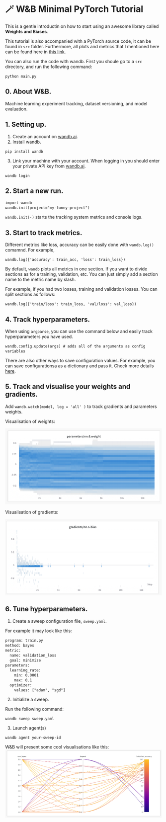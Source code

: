 # 🪄 W&B Minimal PyTorch Tutorial

This is a gentle introductin on how to start using an awesome library called **Weights and Biases**. 

This tutorial is also accompanied with a PyTorch source code, it can be found in `src` folder. Furthermore, all plots and metrics that I mentioned here can be found here in [this link](https://wandb.ai/mrpositron/wandb_tutorial).

You can also run the code with wandb. First you shoule go to a `src` directory, and run the following command:

```
python main.py 
```

## 0. About W&B.

Machine learning experiment tracking, dataset versioning, and model evaluation.


## 1. Setting up.

1. Create an account on [wandb.ai](https://wandb.ai).
2. Install wandb.
```
pip install wandb
```
3. Link your machine with your account.  When logging in you should enter your private API key from [wandb.ai](https://wandb.ai/authorize).
```
wandb login
```

## 2. Start a new run.

```
import wandb
wandb.init(project="my-funny-project")
```

`wandb.init(·)` starts the tracking system metrics and console logs.


## 3. Start to track metrics.

Different metrics like loss, accuracy can be easily done with `wandb.log()` comamnd. For example,

```
wandb.log({'accuracy': train_acc, 'loss': train_loss})
```

By default, `wandb` plots all metrics in one section. If you want to divide sections as for a training, validation, etc. You can just simply add a section name to the metric name by slash.

For example, if you had two losses, training and validation losses. You can split sections as follows:

```
wandb.log({'train/loss': train_loss, 'val/loss': val_loss})
```


## 4. Track hyperparameters.
When using `argparse`, you can use the command below and easily track hyperparameters you have used.
```
wandb.config.update(args) # adds all of the arguments as config variables
```
There are also other ways to save configuration values. For example, you can save configurationsa as a dictionary and pass it. Check more details [here](https://docs.wandb.ai/guides/track/config).


## 5. Track and visualise your weights and gradients.

Add `wandb.watch(model, log = 'all' )` to track gradients and parameters weights.

Visualisation of weights:

![Weights Visualisation](https://github.com/MrPositron/wandb_tutorial/blob/main/images/parameters_example.png)

Visualisation of gradients:

![Gradients Visualisation](https://github.com/MrPositron/wandb_tutorial/blob/main/images/gradients_example.png)

## 6. Tune hyperparameters.

1. Create a sweep configuration file, `sweep.yaml`. 

For example it may look like this:

```
program: train.py
method: bayes
metric:
  name: validation_loss
  goal: minimize
parameters:
  learning_rate:
    min: 0.0001
    max: 0.1
  optimizer:
    values: ["adam", "sgd"]
```

2. Initialize a sweep.

Run the following command:
```
wandb sweep sweep.yaml
```

3. Launch agent(s)

```
wandb agent your-sweep-id
```
W&B will present some cool visualisations like this:
![Sweep Example](https://github.com/MrPositron/wandb_tutorial/blob/main/images/sweep_example.png)
